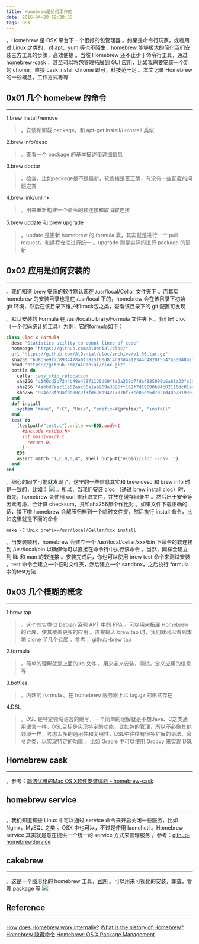 ```yaml
---
title: Homebrew是如何工作的
date: 2016-04-29 19:28:55
tags: OSX
---
```


。Homebrew 是 OSX 平台下一个很好的包管理器
。如果是命令行玩家，或者用过 Linux 之类的，对 apt、yum 等也不陌生，homebrew 能够极大的简化我们安装三方工具的步骤，高效便捷
。当然 Homebrew 还不止步于命令行工具，通过homebrew-cask ，甚至可以将包管理拓展到 GUI 应用，比如我需要安装一个新的 chome，直接 cask install chrome 即可，科技范十足
。本文记录 Homebrew 的一些概念，工作方式等等
<!--more-->
## 0x01 几个 homebew 的命令
***
1.brew install/remove
> 。安装和卸载 package，和 apt-get install/uninstall 类似

2.brew info/desc
> 。查看一个 package 的基本描述和详细信息

3.brew doctor
> 。检查，比如package是不是最新，软连接是否正确，有没有一些配置的问题之类

4.brew link/unlink
> 。用来重新构建一个命令的软连接和取消软连接

5.brew update 和 brew upgrade
> 。update 是更新 homebrew 的 formula 表，其实就是进行一个 pull request，和远程仓库进行统一
> 。upgrade 则是实际的进行 package 的更新

## 0x02 应用是如何安装的
***
。我们知道 brew 安装的软件默认都在 /usr/local/Cellar 文件夹下
。而其实 homebrew 的安装目录也是在 /usr/local 下的，homebrew 会在该目录下初始 git 环境，然后在该目录下维护和track包之类，查看该目录下的 git 配置可发现

。默认安装的 Formula 在 /usr/local/Library/Formula 文件夹下
。我们已 cloc（一个代码统计的工具）为例，它的formula如下：
```ruby
class Cloc < Formula
  desc "Statistics utility to count lines of code"
  homepage "https://github.com/AlDanial/cloc/"
  url "https://github.com/AlDanial/cloc/archive/v1.66.tar.gz"
  sha256 "6d8b5e9fac8934478a0fd815f60d814b93d4a12344c4820f5b47a55048b21d53"
  head "https://github.com/AlDanial/cloc.git"
  bottle do
    cellar :any_skip_relocation
    sha256 "c140cd2b7244b48e45971130d69ffa3a250d7fda4885098b6a01a33fb3bc4ef1" => :el_capitan
    sha256 "4abbd7aec11e52eac56a1ab969a3825ff162f7d19598b94c02116dc01ad18e43" => :yosemite
    sha256 "994e73fb9afde00c2f3fde26a9421707bf73ce85de6d7021d4db2819307fbd48" => :mavericks
  end
  def install
    system "make", "-C", "Unix", "prefix=#{prefix}", "install"
  end
  test do
    (testpath/"test.c").write <<-EOS.undent
      #include <stdio.h>
      int main(void) {
        return 0;
      }
    EOS
    assert_match "1,C,0,0,4", shell_output("#{bin}/cloc --csv .")
  end
end
```
。细心的同学可能就发现了，这里的一些信息其实和 brew desc 和 brew info 时是一致的，比如：
![](http://slblogimg.oss-cn-beijing.aliyuncs.com/images/20160429/brew_info_cloc.png)
。所以，当我们安装 cloc （通过 brew install cloc）时，首先，homebrew 会使用 curl 来获取文件，并放在缓存目录中
。然后出于安全等因素考虑，会计算 checksum，并和sha256那个作比对
。如果文件下载正确的话，接下啦 homebrew 会解压归档到一个临时文件夹，然后执行 install 命令，比如这里就是下面的命令
```
make -C Unix prefix=/usr/local/Cellar/xxx install
```
。当安装顺利，homebrew 会建立一个 /usr/local/cellar/xxx/bin 下命令的软连接到 /usr/local/bin 以确保你可以直接在命令行中执行该命令
。当然，同样会建立到 lib 和 man 的软连接
。安装完成后，你也可以使用 brew test 命令来测试安装
。test 命令会建立一个临时文件夹，然后建立一个 sandbox，之后执行 formula 中的test方法

## 0x03 几个模糊的概念
***
1.brew tap
> 。这个其实类似 Debian 系列 APT 中的 PPA
> 。可以用来拓展 Homebrew 的仓库，使其覆盖更多的应用
> 。直接输入 brew tap 时，我们就可以看到本地 clone 了几个仓库
> 。参考： github-brew tap

2.formula
> 。简单的理解就是上面的 rb 文件
> 。用来定义安装，测试，定义应用的信息等

3.bottles
> 。内建的 formula
> 。在 homebrew 服务器上以 tag.gz 的形式存在

4.DSL
> 。DSL 是特定领域语言的缩写，一个简单的理解就是不想Java、C之类通用语言一样，DSL目标是实现特定的功能，比如包的管理，所以不必像其他领域一样，考虑太多的通用性和复用性，DSL中往往有很多扩展的语法、命令之类，以实现特定的功能
> 。比如 Gradle 中可以使用 Groovy 来实现 DSL

## Homebrew cask
***
。参考：[简洁优雅的Mac OS X软件安装体验 - homebrew-cask](http://ksmx.me/homebrew-cask-cli-workflow-to-install-mac-applications/)

## homebrew service
***
。我们知道有些 Linux 中可以通过 service 命令来开启关闭一些服务，比如 Nginx，MySQL 之类
。OSX 中也可以，不过是使用 launchctl
。Homebrew service 其实就是意在提供一个统一的 service 方式来管理服务
。参考：[github-homebrewService](https://github.com/Homebrew/homebrew-services)

## cakebrew
***
。这是一个图形化的 homebrew 工具，[官网](https://www.cakebrew.com/)
。可以用来可视化的安装，卸载，管理 package 等
![](http://slblogimg.oss-cn-beijing.aliyuncs.com/images/20160429/cakebrew.png)

## Reference
***
[How does Homebrew work internally?](https://www.quora.com/How-does-Homebrew-work-internally)
[What is the history of Homebrew?](https://www.quora.com/What-is-the-history-of-Homebrew)
[Homebrew 隐藏命令](https://icyleaf.com/2014/01/homebrew-hidden-commands/)
[Homebrew: OS X Package Management](http://dghubble.com/blog/posts/homebrew-os-x-package-management/)
